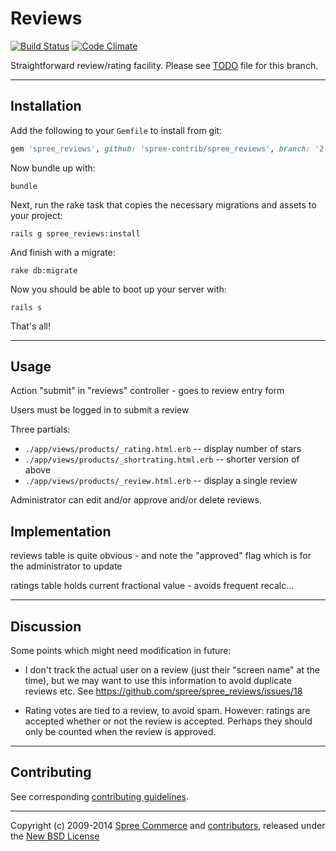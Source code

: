 # Reviews

[![Build Status](https://travis-ci.org/spree-contrib/spree_reviews.svg?branch=2-0-stable)](https://travis-ci.org/spree-contrib/spree_reviews)
[![Code Climate](https://codeclimate.com/github/spree-contrib/spree_reviews/badges/gpa.svg)](https://codeclimate.com/github/spree-contrib/spree_reviews)

Straightforward review/rating facility. Please see [TODO][5] file for this branch.

---

## Installation

Add the following to your `Gemfile` to install from git:
```ruby
gem 'spree_reviews', github: 'spree-contrib/spree_reviews', branch: '2-0-stable'
```
Now bundle up with:

    bundle

Next, run the rake task that copies the necessary migrations and assets to your project:

    rails g spree_reviews:install

And finish with a migrate:

    rake db:migrate

Now you should be able to boot up your server with:

    rails s

That's all!

---

## Usage

Action "submit" in "reviews" controller - goes to review entry form

Users must be logged in to submit a review

Three partials:
- `./app/views/products/_rating.html.erb`  -- display number of stars
- `./app/views/products/_shortrating.html.erb` -- shorter version of above
- `./app/views/products/_review.html.erb` -- display a single review

Administrator can edit and/or approve and/or delete reviews.

## Implementation

reviews table is quite obvious - and note the "approved" flag which is for the
administrator to update

ratings table holds current fractional value - avoids frequent recalc...

---

## Discussion

Some points which might need modification in future:
 - I don't track the actual user on a review (just their "screen name" at the
   time), but we may want to use this information to avoid duplicate reviews
   etc. See https://github.com/spree/spree_reviews/issues/18

 - Rating votes are tied to a review, to avoid spam. However: ratings are
   accepted whether or not the review is accepted. Perhaps they should only
   be counted when the review is approved.

---

## Contributing

See corresponding [contributing guidelines][1].

---

Copyright (c) 2009-2014 [Spree Commerce][2] and [contributors][3], released under the [New BSD License][4]

[1]: https://github.com/spree-contrib/spree_reviews/blob/master/CONTRIBUTING.md
[2]: https://github.com/spree
[3]: https://github.com/spree-contrib/spree_reviews/graphs/contributors
[4]: https://github.com/spree-contrib/spree_reviews/blob/master/LICENSE.md
[5]: https://github.com/spree-contrib/spree_reviews/blob/2-0-stable/TODO
